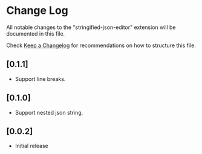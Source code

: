# Change Log

All notable changes to the "stringified-json-editor" extension will be documented in this file.

Check [Keep a Changelog](http://keepachangelog.com/) for recommendations on how to structure this file.


## [0.1.1]

- Support line breaks.

## [0.1.0]

- Support nested json string.


## [0.0.2]

- Initial release

